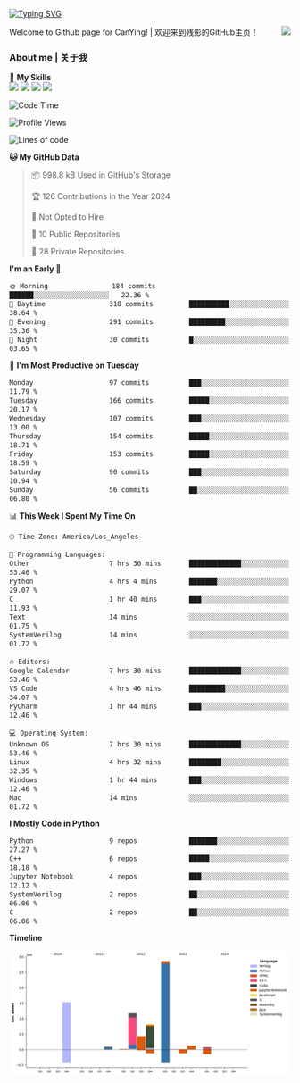 [![Typing SVG](https://readme-typing-svg.herokuapp.com?size=25&duration=3500&color=00FFFF&vCenter=true&width=250&height=40&lines=Hi+Welcome+%F0%9F%91%8B%F0%9F%8F%BB;I'm+CanYing|残影)](https://git.io/typing-svg)

<a href="#">
  <img align="right" src="https://github-readme-stats.vercel.app/api?username=CanYing0913&count_private=true&rank_icon=github&show_icons=true&bg_color=15,f2f7fd,E0EAFC&" />
</a>

Welcome to Github page for CanYing! | 欢迎来到残影的GitHub主页！

### About me | 关于我

🌟 **My Skills**  
![](https://img.shields.io/badge/-C-A8B9CC?style=flat-square&logo=C&logoColor=fff)
![](https://img.shields.io/badge/-C++-00599C?style=flat-square&logo=Cpp&logoColor=fff)
![](https://img.shields.io/badge/-Python-3776AB?style=flat-square&logo=Python&logoColor=fff)
![](https://img.shields.io/badge/-Linux-000000?style=flat-square&logo=Linux&logoColor=fff)

<!--START_SECTION:waka-->
![Code Time](http://img.shields.io/badge/Code%20Time-112%20hrs%2022%20mins-blue)

![Profile Views](http://img.shields.io/badge/Profile%20Views-0-blue)

![Lines of code](https://img.shields.io/badge/From%20Hello%20World%20I%27ve%20Written-7.1%20million%20lines%20of%20code-blue)

**🐱 My GitHub Data** 

> 📦 998.8 kB Used in GitHub's Storage 
 > 
> 🏆 126 Contributions in the Year 2024
 > 
> 🚫 Not Opted to Hire
 > 
> 📜 10 Public Repositories 
 > 
> 🔑 28 Private Repositories 
 > 
**I'm an Early 🐤** 

```text
🌞 Morning                184 commits         ██████░░░░░░░░░░░░░░░░░░░   22.36 % 
🌆 Daytime                318 commits         ██████████░░░░░░░░░░░░░░░   38.64 % 
🌃 Evening                291 commits         █████████░░░░░░░░░░░░░░░░   35.36 % 
🌙 Night                  30 commits          █░░░░░░░░░░░░░░░░░░░░░░░░   03.65 % 
```
📅 **I'm Most Productive on Tuesday** 

```text
Monday                   97 commits          ███░░░░░░░░░░░░░░░░░░░░░░   11.79 % 
Tuesday                  166 commits         █████░░░░░░░░░░░░░░░░░░░░   20.17 % 
Wednesday                107 commits         ███░░░░░░░░░░░░░░░░░░░░░░   13.00 % 
Thursday                 154 commits         █████░░░░░░░░░░░░░░░░░░░░   18.71 % 
Friday                   153 commits         █████░░░░░░░░░░░░░░░░░░░░   18.59 % 
Saturday                 90 commits          ███░░░░░░░░░░░░░░░░░░░░░░   10.94 % 
Sunday                   56 commits          ██░░░░░░░░░░░░░░░░░░░░░░░   06.80 % 
```


📊 **This Week I Spent My Time On** 

```text
🕑︎ Time Zone: America/Los_Angeles

💬 Programming Languages: 
Other                    7 hrs 30 mins       █████████████░░░░░░░░░░░░   53.46 % 
Python                   4 hrs 4 mins        ███████░░░░░░░░░░░░░░░░░░   29.07 % 
C                        1 hr 40 mins        ███░░░░░░░░░░░░░░░░░░░░░░   11.93 % 
Text                     14 mins             ░░░░░░░░░░░░░░░░░░░░░░░░░   01.75 % 
SystemVerilog            14 mins             ░░░░░░░░░░░░░░░░░░░░░░░░░   01.72 % 

🔥 Editors: 
Google Calendar          7 hrs 30 mins       █████████████░░░░░░░░░░░░   53.46 % 
VS Code                  4 hrs 46 mins       █████████░░░░░░░░░░░░░░░░   34.07 % 
PyCharm                  1 hr 44 mins        ███░░░░░░░░░░░░░░░░░░░░░░   12.46 % 

💻 Operating System: 
Unknown OS               7 hrs 30 mins       █████████████░░░░░░░░░░░░   53.46 % 
Linux                    4 hrs 32 mins       ████████░░░░░░░░░░░░░░░░░   32.35 % 
Windows                  1 hr 44 mins        ███░░░░░░░░░░░░░░░░░░░░░░   12.46 % 
Mac                      14 mins             ░░░░░░░░░░░░░░░░░░░░░░░░░   01.72 % 
```

**I Mostly Code in Python** 

```text
Python                   9 repos             ███████░░░░░░░░░░░░░░░░░░   27.27 % 
C++                      6 repos             █████░░░░░░░░░░░░░░░░░░░░   18.18 % 
Jupyter Notebook         4 repos             ███░░░░░░░░░░░░░░░░░░░░░░   12.12 % 
SystemVerilog            2 repos             ██░░░░░░░░░░░░░░░░░░░░░░░   06.06 % 
C                        2 repos             ██░░░░░░░░░░░░░░░░░░░░░░░   06.06 % 
```



**Timeline**

![Lines of Code chart](https://raw.githubusercontent.com/CanYing0913/CanYing0913/master/assets/bar_graph.png)


<!--END_SECTION:waka-->
